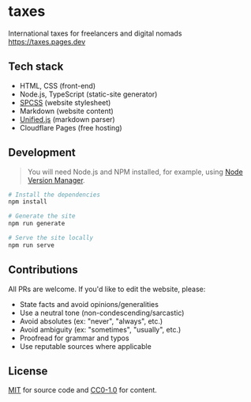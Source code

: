 # taxes

International taxes for freelancers and digital nomads https://taxes.pages.dev

## Tech stack

- HTML, CSS (front-end)
- Node.js, TypeScript (static-site generator)
- [SPCSS](https://github.com/susam/spcss) (website stylesheet)
- Markdown (website content)
- [Unified.js](https://unifiedjs.com) (markdown parser)
- Cloudflare Pages (free hosting)

## Development

> You will need Node.js and NPM installed, for example, using [Node Version Manager](https://github.com/nvm-sh/nvm).

```sh
# Install the dependencies
npm install

# Generate the site
npm run generate

# Serve the site locally
npm run serve
```

## Contributions

All PRs are welcome. If you'd like to edit the website, please:

- State facts and avoid opinions/generalities
- Use a neutral tone (non-condescending/sarcastic)
- Avoid absolutes (ex: "never", "always", etc.)
- Avoid ambiguity (ex: "sometimes", "usually", etc.)
- Proofread for grammar and typos
- Use reputable sources where applicable

## License

[MIT](./LICENSE) for source code and [CC0-1.0](./pages/LICENSE) for content.
